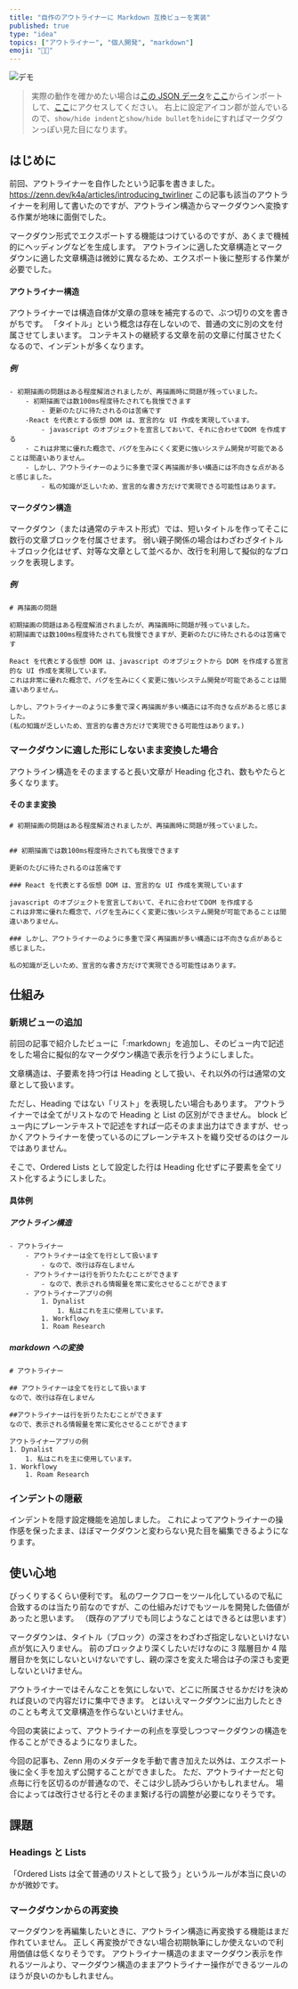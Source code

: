 ```yaml
---
title: "自作のアウトライナーに Markdown 互換ビューを実装"
published: true
type: "idea"
topics: ["アウトライナー", "個人開発", "markdown"]
emoji: "👌🏻"
---
```


![デモ](/images/20220611_twirliner_markdown_view/demo.gif)

> 実際の動作を確かめたい場合は[この JSON データ](https://github.com/k4a-dev/zenn/blob/main/custom/assets/markdownView.json)を[ここ](https://twirliner.k4a.me/local/import)からインポートして、[ここ](https://twirliner.k4a.me/local?id0=root)にアクセスしてください。
> 右上に設定アイコン郡が並んでいるので、`show/hide indent`と`show/hide bullet`を`hide`にすればマークダウンっぽい見た目になります。

## はじめに

前回、アウトライナーを自作したという記事を書きました。
https://zenn.dev/k4a/articles/introducing_twirliner
この記事も該当のアウトライナーを利用して書いたのですが、アウトライン構造からマークダウンへ変換する作業が地味に面倒でした。

マークダウン形式でエクスポートする機能はつけているのですが、あくまで機械的にヘッディングなどを生成します。
アウトラインに適した文章構造とマークダウンに適した文章構造は微妙に異なるため、エクスポート後に整形する作業が必要でした。

#### アウトライナー構造

アウトライナーでは構造自体が文章の意味を補完するので、ぶつ切りの文を書きがちです。
「タイトル」という概念は存在しないので、普通の文に別の文を付属させてしまいます。
コンテキストの継続する文章を前の文章に付属させたくなるので、インデントが多くなります。

##### 例

```
- 初期描画の問題はある程度解消されましたが、再描画時に問題が残っていました。
	- 初期描画では数100ms程度待たされても我慢できます
 		- 更新のたびに待たされるのは苦痛です
 	-React を代表とする仮想 DOM は、宣言的な UI 作成を実現しています。
		- javascript のオブジェクトを宣言しておいて、それに合わせてDOM を作成する
  	- これは非常に優れた概念で、バグを生みにくく変更に強いシステム開発が可能であることは間違いありません。
  	- しかし、アウトライナーのように多重で深く再描画が多い構造には不向きな点があると感じました。
   		- 私の知識が乏しいため、宣言的な書き方だけで実現できる可能性はあります。
```

#### マークダウン構造

マークダウン（または通常のテキスト形式）では、短いタイトルを作ってそこに数行の文章ブロックを付属させます。
弱い親子関係の場合はわざわざタイトル＋ブロック化はせず、対等な文章として並べるか、改行を利用して擬似的なブロックを表現します。

##### 例

```
# 再描画の問題

初期描画の問題はある程度解消されましたが、再描画時に問題が残っていました。
初期描画では数100ms程度待たされても我慢できますが、更新のたびに待たされるのは苦痛です

React を代表とする仮想 DOM は、javascript のオブジェクトから DOM を作成する宣言的な UI 作成を実現しています。
これは非常に優れた概念で、バグを生みにくく変更に強いシステム開発が可能であることは間違いありません。

しかし、アウトライナーのように多重で深く再描画が多い構造には不向きな点があると感じました。
(私の知識が乏しいため、宣言的な書き方だけで実現できる可能性はあります。)
```

### マークダウンに適した形にしないまま変換した場合

アウトライン構造をそのまますると長い文章が Heading 化され、数もやたらと多くなります。

#### そのまま変換

```
# 初期描画の問題はある程度解消されましたが、再描画時に問題が残っていました。


## 初期描画では数100ms程度待たされても我慢できます

更新のたびに待たされるのは苦痛です

### React を代表とする仮想 DOM は、宣言的な UI 作成を実現しています

javascript のオブジェクトを宣言しておいて、それに合わせてDOM を作成する
これは非常に優れた概念で、バグを生みにくく変更に強いシステム開発が可能であることは間違いありません。

### しかし、アウトライナーのように多重で深く再描画が多い構造には不向きな点があると感じました。

私の知識が乏しいため、宣言的な書き方だけで実現できる可能性はあります。
```

## 仕組み

### 新規ビューの追加

前回の記事で紹介したビューに「:markdown」を追加し、そのビュー内で記述をした場合に擬似的なマークダウン構造で表示を行うようにしました。

文章構造は、子要素を持つ行は Heading として扱い、それ以外の行は通常の文章として扱います。

ただし、Heading ではない「リスト」を表現したい場合もあります。
アウトライナーでは全てがリストなので Heading と List の区別ができません。
block ビュー内にプレーンテキストで記述をすれば一応そのまま出力はできますが、せっかくアウトライナーを使っているのにプレーンテキストを織り交ぜるのはクールではありません。

そこで、Ordered Lists として設定した行は Heading 化せずに子要素を全てリスト化するようにしました。

#### 具体例

##### アウトライン構造

```
- アウトライナー
	- アウトライナーは全てを行として扱います
		- なので、改行は存在しません
	- アウトライナーは行を折りたたむことができます
		- なので、表示される情報量を常に変化させることができます
	- アウトライナーアプリの例
		1. Dynalist
			1. 私はこれを主に使用しています。
		1. Workflowy
		1. Roam Research
```

##### markdown への変換

```
# アウトライナー

## アウトライナーは全てを行として扱います
なので、改行は存在しません

##アウトライナーは行を折りたたむことができます
なので、表示される情報量を常に変化させることができます

アウトライナーアプリの例
1. Dynalist
	1. 私はこれを主に使用しています。
1. Workflowy
	1. Roam Research
```

### インデントの隠蔽

インデントを隠す設定機能を追加しました。
これによってアウトライナーの操作感を保ったまま、ほぼマークダウンと変わらない見た目を編集できるようになります。

## 使い心地

びっくりするくらい便利です。
私のワークフローをツール化しているので私に合致するのは当たり前なのですが、この仕組みだけでもツールを開発した価値があったと思います。
（既存のアプリでも同じようなことはできるとは思います）

マークダウンは、タイトル（ブロック）の深さをわざわざ指定しないといけない点が気に入りません。
前のブロックより深くしたいだけなのに 3 階層目か 4 階層目かを気にしないといけないですし、親の深さを変えた場合は子の深さも変更しないといけません。

アウトライナーではそんなことを気にしないで、どこに所属させるかだけを決めれば良いので内容だけに集中できます。
とはいえマークダウンに出力したときのことも考えて文章構造を作らないといけません。

今回の実装によって、アウトライナーの利点を享受しつつマークダウンの構造を作ることができるようになりました。

今回の記事も、Zenn 用のメタデータを手動で書き加えた以外は、エクスポート後に全く手を加えず公開することができました。
ただ、アウトライナーだと句点毎に行を区切るのが普通なので、そこは少し読みづらいかもしれません。
場合によっては改行させる行とそのまま繋げる行の調整が必要になりそうです。

## 課題

### Headings と Lists

「Ordered Lists は全て普通のリストとして扱う」というルールが本当に良いのかが微妙です。

### マークダウンからの再変換

マークダウンを再編集したいときに、アウトライン構造に再変換する機能はまだ作れていません。
正しく再変換ができない場合初期執筆にしか使えないので利用価値は低くなりそうです。
アウトライナー構造のままマークダウン表示を作れるツールより、マークダウン構造のままアウトライナー操作ができるツールのほうが良いのかもしれません。
